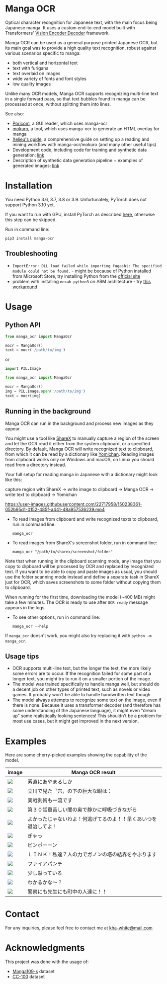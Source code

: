 # Manga OCR

Optical character recognition for Japanese text, with the main focus being Japanese manga.
It uses a custom end-to-end model built with Transformers' [Vision Encoder Decoder](https://huggingface.co/docs/transformers/model_doc/vision-encoder-decoder) framework. 

Manga OCR can be used as a general purpose printed Japanese OCR, but its main goal was to provide a high quality
text recognition, robust against various scenarios specific to manga:
- both vertical and horizontal text
- text with furigana
- text overlaid on images
- wide variety of fonts and font styles
- low quality images

Unlike many OCR models, Manga OCR supports recognizing multi-line text in a single forward pass,
so that text bubbles found in manga can be processed at once, without splitting them into lines.

See also:
- [Poricom](https://github.com/bluaxees/Poricom), a GUI reader, which uses manga-ocr
- [mokuro](https://github.com/kha-white/mokuro), a tool, which uses manga-ocr to generate an HTML overlay for manga
- [Xelieu's guide](https://rentry.co/lazyXel), a comprehensive guide on setting up a reading and mining workflow with manga-ocr/mokuro (and many other useful tips)
- Development code, including code for training and synthetic data generation: [link](manga_ocr_dev)
- Description of synthetic data generation pipeline + examples of generated images: [link](manga_ocr_dev/synthetic_data_generator)

# Installation

You need Python 3.6, 3.7, 3.8 or 3.9. Unfortunately, PyTorch does not support Python 3.10 yet.

If you want to run with GPU, install PyTorch as described [here](https://pytorch.org/get-started/locally/#start-locally),
otherwise this step can be skipped.

Run in command line:

```commandline
pip3 install manga-ocr
```

## Troubleshooting

- `ImportError: DLL load failed while importing fugashi: The specified module could not be found.` - might be because of Python installed from Microsoft Store, try installing Python from the [official site](https://www.python.org/downloads)
- problem with installing `mecab-python3` on ARM architecture - try [this workaround](https://github.com/kha-white/manga-ocr/issues/16)

# Usage

## Python API

```python
from manga_ocr import MangaOcr

mocr = MangaOcr()
text = mocr('/path/to/img')
```

or

```python
import PIL.Image

from manga_ocr import MangaOcr

mocr = MangaOcr()
img = PIL.Image.open('/path/to/img')
text = mocr(img)
```

## Running in the background

Manga OCR can run in the background and process new images as they appear.

You might use a tool like [ShareX](https://getsharex.com/) to manually capture a region of the screen and let the
OCR read it either from the system clipboard, or a specified directory. By default, Manga OCR will write recognized text to clipboard,
from which it can be read by a dictionary like [Yomichan](https://github.com/FooSoft/yomichan).
Reading images from clipboard works only on Windows and macOS, on Linux you should read from a directory instead.

Your full setup for reading manga in Japanese with a dictionary might look like this:

capture region with ShareX -> write image to clipboard -> Manga OCR -> write text to clipboard -> Yomichan

https://user-images.githubusercontent.com/22717958/150238361-052b95d1-0152-485f-a441-48a957536239.mp4

- To read images from clipboard and write recognized texts to clipboard, run in command line:
    ```commandline
    manga_ocr
    ```
- To read images from ShareX's screenshot folder, run in command line:
    ```commandline
    manga_ocr "/path/to/sharex/screenshot/folder"
    ```
Note that when running in the clipboard scanning mode, any image that you copy to clipboard will be processed by OCR and replaced
by recognized text. If you want to be able to copy and paste images as usual, you should use the folder scanning mode instead
and define a separate task in ShareX just for OCR, which saves screenshots to some folder without copying them to clipboard.

When running for the first time, downloading the model (~400 MB) might take a few minutes.
The OCR is ready to use after `OCR ready` message appears in the logs.

- To see other options, run in command line:
    ```commandline
    manga_ocr --help
    ```

If `manga_ocr` doesn't work, you might also try replacing it with `python -m manga_ocr`.

## Usage tips

- OCR supports multi-line text, but the longer the text, the more likely some errors are to occur.
  If the recognition failed for some part of a longer text, you might try to run it on a smaller portion of the image.
- The model was trained specifically to handle manga well, but should do a decent job on other types of printed text,
  such as novels or video games. It probably won't be able to handle handwritten text though. 
- The model always attempts to recognize some text on the image, even if there is none.
  Because it uses a transformer decoder (and therefore has some understanding of the Japanese language),
  it might even "dream up" some realistically looking sentences! This shouldn't be a problem for most use cases,
  but it might get improved in the next version.

# Examples

Here are some cherry-picked examples showing the capability of the model. 

| image                | Manga OCR result |
|----------------------|------------------|
| ![](assets/examples/00.jpg) | 素直にあやまるしか |
| ![](assets/examples/01.jpg) | 立川で見た〝穴〟の下の巨大な眼は： |
| ![](assets/examples/02.jpg) | 実戦剣術も一流です |
| ![](assets/examples/03.jpg) | 第３０話重苦しい闇の奥で静かに呼吸づきながら |
| ![](assets/examples/04.jpg) | よかったじゃないわよ！何逃げてるのよ！！早くあいつを退治してよ！ |
| ![](assets/examples/05.jpg) | ぎゃっ |
| ![](assets/examples/06.jpg) | ピンポーーン |
| ![](assets/examples/07.jpg) | ＬＩＮＫ！私達７人の力でガノンの塔の結界をやぶります |
| ![](assets/examples/08.jpg) | ファイアパンチ |
| ![](assets/examples/09.jpg) | 少し黙っている |
| ![](assets/examples/10.jpg) | わかるかな〜？ |
| ![](assets/examples/11.jpg) | 警察にも先生にも町中の人達に！！ |

# Contact
For any inquiries, please feel free to contact me at kha-white@mail.com

# Acknowledgments

This project was done with the usage of:
- [Manga109-s](http://www.manga109.org/en/download_s.html) dataset
- [CC-100](https://data.statmt.org/cc-100/) dataset
